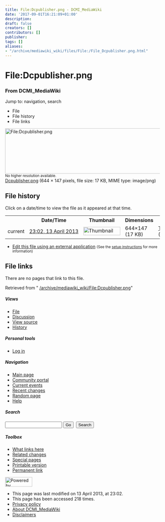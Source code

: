 ```yaml
---
title: File:Dcpublisher.png - DCMI_MediaWiki
date: '2017-09-01T16:21:09+01:00'
description: 
draft: false
creators: []
contributors: []
publisher: 
tags: []
aliases:
- "/archive/mediawiki_wiki/files/File:/File_Dcpublisher.png.html"
---
```


<a id="top"></a>
# File:Dcpublisher.png

### From DCMI\_MediaWiki

Jump to: navigation, search
<!-- start content -->
- File
- File history
- File links

 [<img alt="File:Dcpublisher.png" src="/images/5/51/Dcpublisher.png" width="644" height="147">](/archive/mediawiki_wiki/files/Dcpublisher.png)  
<small>No higher resolution available.</small>  
 [Dcpublisher.png](/images/5/51/Dcpublisher.png)‎ (644 × 147 pixels, file size: 17 KB, MIME type: image/png)
<!-- 
NewPP limit report
Preprocessor node count: 0/1000000
Post-expand include size: 0/2097152 bytes
Template argument size: 0/2097152 bytes
Expensive parser function count: 0/100
-->
## File history

Click on a date/time to view the file as it appeared at that time.

<table class="wikitable filehistory">
  <tr>
    <td></td>
    <th>Date/Time</th>
    <th>Thumbnail</th>
    <th>Dimensions</th>
    <th>User</th>
    <th>Comment</th>
  </tr>
  <tr>
    <td>current</td>
    <td class="filehistory-selected" style="white-space: nowrap;"><a href="/archive/mediawiki_wiki/files/Dcpublisher.png">23:02, 13 April 2013</a></td>
    <td><a href="/images/5/51/Dcpublisher.png"><img alt="Thumbnail for version as of 23:02, 13 April 2013" src="/images/5/51/Dcpublisher.png" width="120" height="27"></a></td>
    <td>644×147 <span style="white-space: nowrap;">(17 KB)</span>
    </td>
    <td>
      <a href="/index.php/User:TomBaker" title="User:TomBaker" class="mw-userlink">TomBaker</a> <span style="white-space: nowrap;"> <span class="mw-usertoollinks">(<a href="/index.php?title=User_talk:TomBaker&amp;action=edit&amp;redlink=1" class="new" title="User talk:TomBaker (page does not exist)">Talk</a> | <a href="/index.php/Special:Contributions/TomBaker" title="Special:Contributions/TomBaker">contribs</a>)</span></span>
    </td>
    <td></td>
  </tr>
</table>

  

- [Edit this file using an external application](/index.php?title=File:Dcpublisher.png&action=edit&externaledit=true&mode=file "File:Dcpublisher.png") <small>(See the <a href="http://www.mediawiki.org/wiki/Manual:External_editors" class="external text" rel="nofollow">setup instructions</a> for more information)</small>

## File links

There are no pages that link to this file.

Retrieved from " [/archive/mediawiki_wiki/File:Dcpublisher.png](/archive/mediawiki_wiki/files/File:/File:Dcpublisher.png.html)"

<!-- end content -->

##### Views

- [File](/archive/mediawiki_wiki/files/File:/File:Dcpublisher.png.html "View the file page [c]")
- [Discussion](/index.php?title=File_talk:Dcpublisher.png&action=edit&redlink=1 "Discussion about the content page [t]")
- [View source](/index.php?title=File:Dcpublisher.png&action=edit "This page is protected.
You can view its source [e]")
- [History](/index.php?title=File:Dcpublisher.png&action=history "Past revisions of this page [h]")

##### Personal tools

- [Log in](/index.php?title=Special:UserLogin&returnto=File:Dcpublisher.png "You are encouraged to log in; however, it is not mandatory [o]")

<script type="text/javascript"> if (window.isMSIE55) fixalpha(); </script>

##### Navigation

- [Main page](/index.php/Main_Page "Visit the main page [z]")
- [Community portal](/index.php/DCMI_MediaWiki:Community_portal "About the project, what you can do, where to find things")
- [Current events](/index.php/DCMI_MediaWiki:Current_events "Find background information on current events")
- [Recent changes](/index.php/Special:RecentChanges "The list of recent changes in the wiki [r]")
- [Random page](/index.php/Special:Random "Load a random page [x]")
- [Help](/index.php/Help:Contents "The place to find out")

##### <label for="searchInput">Search</label>

<form action="/index.php" id="searchform">
				<input type="hidden" name="title" value="Special:Search">
				<input id="searchInput" title="Search DCMI_MediaWiki" accesskey="f" type="search" name="search">
				<input type="submit" name="go" class="searchButton" id="searchGoButton" value="Go" title="Go to a page with this exact name if exists"> 
				<input type="submit" name="fulltext" class="searchButton" id="mw-searchButton" value="Search" title="Search the pages for this text">
			</form>

##### Toolbox

- [What links here](/index.php/Special:WhatLinksHere/File:Dcpublisher.png "List of all wiki pages that link here [j]")
- [Related changes](/index.php/Special:RecentChangesLinked/File:Dcpublisher.png "Recent changes in pages linked from this page [k]")
- [Special pages](/index.php/Special:SpecialPages "List of all special pages [q]")
- [Printable version](/index.php?title=File:Dcpublisher.png&printable=yes "Printable version of this page [p]")
- [Permanent link](/index.php?title=File:Dcpublisher.png&oldid=4806 "Permanent link to this revision of the page")

<!-- end of the left (by default at least) column -->

 [<img src="/skins/common/images/poweredby_mediawiki_88x31.png" height="31" width="88" alt="Powered by MediaWiki">](http://www.mediawiki.org/)

- This page was last modified on 13 April 2013, at 23:02.
- This page has been accessed 218 times.
- [Privacy policy](/index.php/DCMI_MediaWiki:Privacy_policy "DCMI MediaWiki:Privacy policy")
- [About DCMI\_MediaWiki](/index.php/DCMI_MediaWiki:About "DCMI MediaWiki:About")
- [Disclaimers](/index.php/DCMI_MediaWiki:General_disclaimer "DCMI MediaWiki:General disclaimer")

<script>if (window.runOnloadHook) runOnloadHook();</script><!-- Served in 0.457 secs. -->
